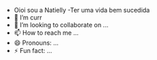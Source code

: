 - Oioi sou a Natielly
-Ter uma vida bem sucedida
- 🌱 I’m curr
- 💞️ I’m looking to collaborate on ...
- 📫 How to reach me ...
- 😄 Pronouns: ...
- ⚡ Fun fact: ...

<!---
natysantoz/natysantoz is a ✨ special ✨ repository because its `README.md` (this file) appears on your GitHub profile.
You can click the Preview link to take a look at your changes.
--->
